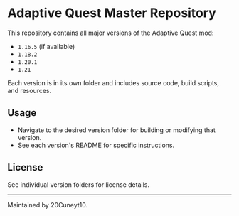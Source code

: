 # Adaptive Quest Master Repository

This repository contains all major versions of the Adaptive Quest mod:

- `1.16.5` (if available)
- `1.18.2`
- `1.20.1`
- `1.21`

Each version is in its own folder and includes source code, build scripts, and resources.

## Usage
- Navigate to the desired version folder for building or modifying that version.
- See each version's README for specific instructions.

## License
See individual version folders for license details.

---
Maintained by 20Cuneyt10.
